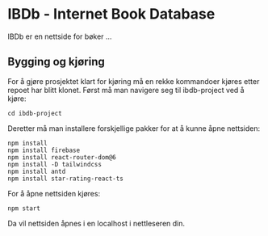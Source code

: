 # IBDb - Internet Book Database

IBDb er en nettside for bøker ... 

## Bygging og kjøring

For å gjøre prosjektet klart for kjøring må en rekke kommandoer kjøres etter repoet har blitt klonet. Først må man navigere seg til ibdb-project ved å kjøre:
```
cd ibdb-project
```

Deretter må man installere forskjellige pakker for at å kunne åpne nettsiden:
```
npm install
npm install firebase
npm install react-router-dom@6
npm install -D tailwindcss
npm install antd
npm install star-rating-react-ts
```

For å åpne nettsiden kjøres:
```
npm start
```
Da vil nettsiden åpnes i en localhost i nettleseren din.
